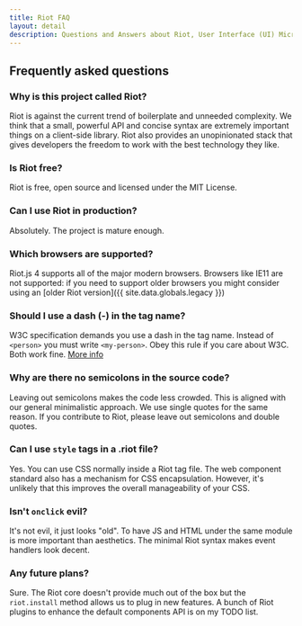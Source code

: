 ```yaml
---
title: Riot FAQ
layout: detail
description: Questions and Answers about Riot, User Interface (UI) Micro-Libary
---
```


## Frequently asked questions

### Why is this project called Riot?
Riot is against the current trend of boilerplate and unneeded complexity. We think that a small, powerful API and concise syntax are extremely important things on a client-side library. Riot also provides an unopinionated stack that gives developers the freedom to work with the best technology they like.

### Is Riot free?
Riot is free, open source and licensed under the MIT License.

### Can I use Riot in production?
Absolutely. The project is mature enough.

### Which browsers are supported?

Riot.js 4 supports all of the major modern browsers. Browsers like IE11 are not supported: if you need to support older browsers you might consider using an [older Riot version]({{ site.data.globals.legacy }})

### Should I use a dash (-) in the tag name?
W3C specification demands you use a dash in the tag name. Instead of `<person>` you must write `<my-person>`. Obey this rule if you care about W3C. Both work fine. [More info](https://html.spec.whatwg.org/multipage/custom-elements.html#valid-custom-element-name) 

### Why are there no semicolons in the source code?
Leaving out semicolons makes the code less crowded. This is aligned with our general minimalistic approach. We use single quotes for the same reason. If you contribute to Riot, please leave out semicolons and double quotes.

### Can I use `style` tags in a .riot file?
Yes. You can use CSS normally inside a Riot tag file. The web component standard also has a mechanism for CSS encapsulation. However, it's unlikely that this improves the overall manageability of your CSS.

### Isn't `onclick` evil?
It's not evil, it just looks "old". To have JS and HTML under the same module is more important than aesthetics. The minimal Riot syntax makes event handlers look decent.

### Any future plans?

Sure. The Riot core doesn't provide much out of the box but the `riot.install` method allows us to plug in new features. A bunch of Riot plugins to enhance the default components API is on my TODO list.

